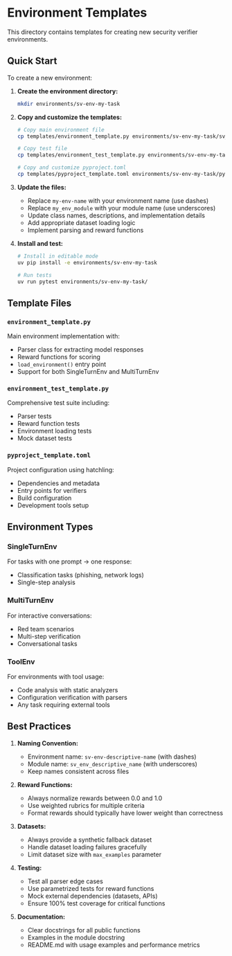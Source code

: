 # Environment Templates

This directory contains templates for creating new security verifier environments.

## Quick Start

To create a new environment:

1. **Create the environment directory:**

   ```bash
   mkdir environments/sv-env-my-task
   ```

2. **Copy and customize the templates:**

   ```bash
   # Copy main environment file
   cp templates/environment_template.py environments/sv-env-my-task/sv_env_my_task.py

   # Copy test file
   cp templates/environment_test_template.py environments/sv-env-my-task/sv_env_my_task_test.py

   # Copy and customize pyproject.toml
   cp templates/pyproject_template.toml environments/sv-env-my-task/pyproject.toml
   ```

3. **Update the files:**

   - Replace `my-env-name` with your environment name (use dashes)
   - Replace `my_env_module` with your module name (use underscores)
   - Update class names, descriptions, and implementation details
   - Add appropriate dataset loading logic
   - Implement parsing and reward functions

4. **Install and test:**

   ```bash
   # Install in editable mode
   uv pip install -e environments/sv-env-my-task

   # Run tests
   uv run pytest environments/sv-env-my-task/
   ```

## Template Files

### `environment_template.py`

Main environment implementation with:

- Parser class for extracting model responses
- Reward functions for scoring
- `load_environment()` entry point
- Support for both SingleTurnEnv and MultiTurnEnv

### `environment_test_template.py`

Comprehensive test suite including:

- Parser tests
- Reward function tests
- Environment loading tests
- Mock dataset tests

### `pyproject_template.toml`

Project configuration using hatchling:

- Dependencies and metadata
- Entry points for verifiers
- Build configuration
- Development tools setup

## Environment Types

### SingleTurnEnv

For tasks with one prompt → one response:

- Classification tasks (phishing, network logs)
- Single-step analysis

### MultiTurnEnv

For interactive conversations:

- Red team scenarios
- Multi-step verification
- Conversational tasks

### ToolEnv

For environments with tool usage:

- Code analysis with static analyzers
- Configuration verification with parsers
- Any task requiring external tools

## Best Practices

1. **Naming Convention:**

   - Environment name: `sv-env-descriptive-name` (with dashes)
   - Module name: `sv_env_descriptive_name` (with underscores)
   - Keep names consistent across files

2. **Reward Functions:**

   - Always normalize rewards between 0.0 and 1.0
   - Use weighted rubrics for multiple criteria
   - Format rewards should typically have lower weight than correctness

3. **Datasets:**

   - Always provide a synthetic fallback dataset
   - Handle dataset loading failures gracefully
   - Limit dataset size with `max_examples` parameter

4. **Testing:**

   - Test all parser edge cases
   - Use parametrized tests for reward functions
   - Mock external dependencies (datasets, APIs)
   - Ensure 100% test coverage for critical functions

5. **Documentation:**
   - Clear docstrings for all public functions
   - Examples in the module docstring
   - README.md with usage examples and performance metrics
